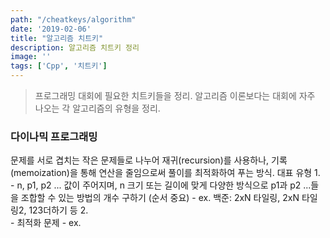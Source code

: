 ```yaml
---
path: "/cheatkeys/algorithm"
date: '2019-02-06'
title: "알고리즘 치트키"
description: 알고리즘 치트키 정리
image: ''
tags: ['Cpp', '치트키']
---
```

> 프로그래밍 대회에 필요한 치트키들을 정리.
> 알고리즘 이론보다는 대회에 자주 나오는 각 알고리즘의 유형을 정리.

### 다이나믹 프로그래밍
문제를 서로 겹치는 작은 문제들로 나누어 재귀(recursion)를 사용하나, 기록(memoization)을 통해 연산을 줄임으로써 풀이를 최적화하여 푸는 방식. 
대표 유형
1. 
    - n, p1, p2 ... 값이 주어지며, n 크기 또는 길이에 맞게 다양한 방식으로 p1과 p2 ...들을 조합할 수 있는 방법의 개수 구하기 (순서 중요)
    - ex. 백준: 2xN 타일링, 2xN 타일링2, 123더하기 등
2.  
    - 최적화 문제
    - ex. 